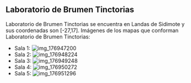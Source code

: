 ## Laboratorio de Brumen Tinctorias
Laboratorio de Brumen Tinctorias se encuentra en Landas de Sidimote y sus coordenadas son [-27,17].
Imágenes de los mapas que conforman Laboratorio de Brumen Tinctorias:
- Sala 1: ![img_176947200](https://media.discordapp.net/attachments/1115311447145193482/1115339926863614042/176947200.jpg)
- Sala 2: ![img_176948224](https://media.discordapp.net/attachments/1115311447145193482/1115339928453271552/176948224.jpg)
- Sala 3: ![img_176949248](https://media.discordapp.net/attachments/1115311447145193482/1115339929761890424/176949248.jpg)
- Sala 4: ![img_176950272](https://media.discordapp.net/attachments/1115311447145193482/1115339931187937290/176950272.jpg)
- Sala 5: ![img_176951296](https://media.discordapp.net/attachments/1115311447145193482/1115339953853968506/176951296.jpg)